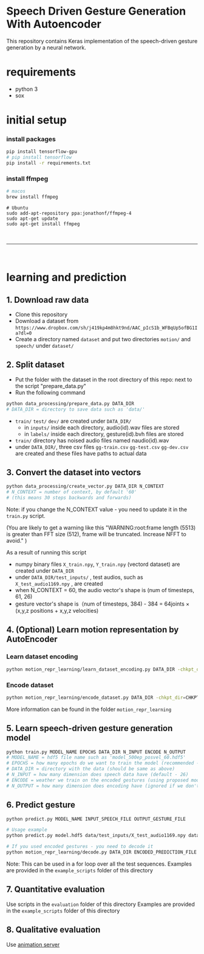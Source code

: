 # Speech Driven Gesture Generation With Autoencoder
This repository contains Keras implementation of the speech-driven gesture generation by a neural network. 

# requirements

- python 3
- sox


# initial setup

### install packages
```sh
pip install tensorflow-gpu
# pip install tensorflow
pip install -r requirements.txt
```

### install ffmpeg
```sh
# macos
brew install ffmpeg
```

```
# Ubuntu
sudo add-apt-repository ppa:jonathonf/ffmpeg-4
sudo apt-get update
sudo apt-get install ffmpeg
```


&nbsp;
____________________________________________________________________________________________________________
&nbsp;

# learning and prediction

## 1. Download raw data

- Clone this repository
- Download a dataset from `https://www.dropbox.com/sh/j419kp4m8hkt9nd/AAC_pIcS1b_WFBqUp5ofBG1Ia?dl=0`
- Create a directory named `dataset` and put two directories `motion/` and `speech/` under `dataset/`

## 2. Split dataset

- Put the folder with the dataset in the root directory of this repo: next to the script "prepare_data.py"
- Run the following command

```sh
python data_processing/prepare_data.py DATA_DIR
# DATA_DIR = directory to save data such as 'data/'
```

- `train/` `test/` `dev/` are created under `DATA_DIR/`  
  - in `inputs/` inside each directory, audio(id).wav files are stored  
  - in `labels/` inside each directory, gesture(id).bvh files are stored  
- `train/` directory has noised audio files named naudio(id).wav
- under `DATA_DIR/`,  three csv files `gg-train.csv` `gg-test.csv` `gg-dev.csv` are created and these files have paths to actual data


## 3. Convert the dataset into vectors

```sh
python data_processing/create_vector.py DATA_DIR N_CONTEXT
# N_CONTEXT = number of context, by default '60'
# (this means 30 steps backwards and forwards)
```

Note: if you change the N_CONTEXT value - you need to update it in the `train.py` script.

(You are likely to get a warning like this "WARNING:root:frame length (5513) is greater than FFT size (512), frame will be truncated. Increase NFFT to avoid." )

As a result of running this script
- numpy binary files `X_train.npy`, `Y_train.npy` (vectord dataset) are created under `DATA_DIR`
- under `DATA_DIR/test_inputs/` , test audios, such as `X_test_audio1169.npy` , are created  
- when N_CONTEXT = 60, the audio vector's shape is (num of timesteps, 61, 26) 
- gesture vector's shape is（num of timesteps, 384)
  - 384 = 64joints × (x,y,z positions + x,y,z velocities)


## 4. (Optional) Learn motion representation by AutoEncoder

### Learn dataset encoding
```sh
python motion_repr_learning/learn_dataset_encoding.py DATA_DIR -chkpt_dir=CHKPT_DIR -layer1_width=DIM
```

### Encode dataset
```sh
python motion_repr_learning/encode_dataset.py DATA_DIR -chkpt_dir=CHKPT_DIR -restore=True -pretrain=False -layer1_width=DIM
```

More information can be found in the folder `motion_repr_learning` 


## 5. Learn speech-driven gesture generation model

```sh
python train.py MODEL_NAME EPOCHS DATA_DIR N_INPUT ENCODE N_OUTPUT
# MODEL_NAME = hdf5 file name such as 'model_500ep_posvel_60.hdf5'
# EPOCHS = how many epochs do we want to train the model (recommended - 100)
# DATA_DIR = directory with the data (should be same as above)
# N_INPUT = how many dimension does speech data have (default - 26)
# ENCODE = weather we train on the encoded gestures (using proposed model) or on just on the gestures as their are (using baseline model)
# N_OUTPUT = how many dimension does encoding have (ignored if we don't encode)
```

## 6. Predict gesture

```sh
python predict.py MODEL_NAME INPUT_SPEECH_FILE OUTPUT_GESTURE_FILE
```

```sh
# Usage example
python predict.py model.hdf5 data/test_inputs/X_test_audio1169.npy data/test_inputs/predict_1169_20fps.txt
```

```sh
# If you used encoded gestures - you need to decode it
python motion_repr_learning/decode.py DATA_DIR ENCODED_PREDICTION_FILE DECODED_GESTURE_FILE -restore=True -pretrain=False -layer1_width=DIM -chkpt_dir=CHKPT_DIR -batch_size=8 
```


Note: This can be used in a for loop over all the test sequences. Examples are provided in the 
`example_scripts` folder of this directory

## 7. Quantitative evaluation
Use scripts in the `evaluation` folder of this directory
Examples are provided in the `example_scripts` folder of this directory

## 8. Qualitative evaluation
Use [animation server](https://secret-meadow-14164.herokuapp.com/coordinates.html)
